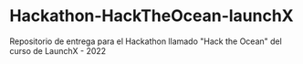 # Hackathon-HackTheOcean-launchX
Repositorio de entrega para el Hackathon llamado "Hack the Ocean" del curso de LaunchX - 2022
